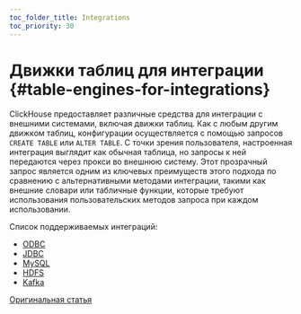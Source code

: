 ```yaml
---
toc_folder_title: Integrations
toc_priority: 30
---
```


# Движки таблиц для интеграции {#table-engines-for-integrations}

ClickHouse предоставляет различные средства для интеграции с внешними системами, включая движки таблиц. Как с любым другим движком таблиц, конфигурации осуществляется с помощью запросов `CREATE TABLE` или `ALTER TABLE`. С точки зрения пользователя, настроенная интеграция выглядит как обычная таблица, но запросы к ней передаются через прокси во внешнюю систему. Этот прозрачный запрос является одним из ключевых преимуществ этого подхода по сравнению с альтернативными методами интеграции, такими как внешние словари или табличные функции, которые требуют использования пользовательских методов запроса при каждом использовании.

Список поддерживаемых интеграций:

-   [ODBC](../../../engines/table-engines/integrations/odbc.md)
-   [JDBC](../../../engines/table-engines/integrations/jdbc.md)
-   [MySQL](../../../engines/table-engines/integrations/mysql.md)
-   [HDFS](../../../engines/table-engines/integrations/hdfs.md)
-   [Kafka](../../../engines/table-engines/integrations/kafka.md)

[Оригинальная статья](https://clickhouse.tech/docs/ru/engines/table-engines/integrations/) <!--hide-->
